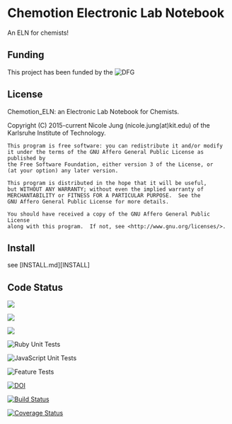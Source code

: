 # Chemotion Electronic Lab Notebook

An ELN for chemists!

## Funding

This project has been funded by the  ![DFG](http://www.dfg.de/includes/images/dfg_logo.gif)


## License

Chemotion_ELN: an Electronic Lab Notebook for Chemists.

Copyright (C) 2015-current  Nicole Jung (nicole.jung(at)kit.edu) of the Karlsruhe Institute of Technology.

    This program is free software: you can redistribute it and/or modify
    it under the terms of the GNU Affero General Public License as published by
    the Free Software Foundation, either version 3 of the License, or
    (at your option) any later version.

    This program is distributed in the hope that it will be useful,
    but WITHOUT ANY WARRANTY; without even the implied warranty of
    MERCHANTABILITY or FITNESS FOR A PARTICULAR PURPOSE.  See the
    GNU Affero General Public License for more details.

    You should have received a copy of the GNU Affero General Public License
    along with this program.  If not, see <http://www.gnu.org/licenses/>.



## Install

see [INSTALL.md][INSTALL]


## Code Status
![](https://github.com/ComPlat/chemotion_ELN/actions/workflows/testrb.yml/badge.svg?branch=github-actions)

![](https://github.com/ComPlat/chemotion_ELN/actions/workflows/testjs.yml/badge.svg?branch=github-actions)

![](https://github.com/ComPlat/chemotion_ELN/actions/workflows/testacceptance.yml/badge.svg?branch=github-actions)

![Ruby Unit Tests](https://github.com/ComPlat/chemotion_ELN/actions/workflows/testrb.yml/badge.svg?branch=github-actions)

![JavaScript Unit Tests](https://github.com/ComPlat/chemotion_ELN/actions/workflows/testjs.yml/badge.svg?branch=github-actions)

![Feature Tests](https://github.com/ComPlat/chemotion_ELN/actions/workflows/testacceptance.yml/badge.svg?branch=github-actions)

[![DOI](https://zenodo.org/badge/DOI/10.5281/zenodo.1054134.svg)](https://doi.org/10.5281/zenodo.1054134)

[![Build Status](https://travis-ci.org/ComPlat/chemotion_ELN.svg?branch=master)](https://travis-ci.org/ComPlat/chemotion_ELN)

[![Coverage Status](https://coveralls.io/repos/github/ComPlat/chemotion_ELN/badge.svg)](https://coveralls.io/github/ComPlat/chemotion_ELN)
